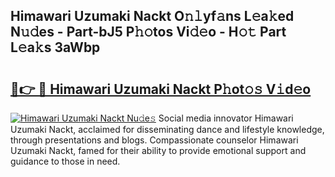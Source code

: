 ## Himawari Uzumaki Nackt O𝚗𝚕yf𝚊ns L𝚎a𝚔ed N𝚞𝚍es - Part-bJ5 P𝚑𝚘tos Vi𝚍𝚎o - H𝚘𝚝 Part L𝚎a𝚔s 3aWbp

# <h2><a href="http://kf30hrj.oniu.top/?m=Himawari+Uzumaki+Nackt">🔗👉 🔴 Himawari Uzumaki Nackt P𝚑ot𝚘𝚜 V𝚒d𝚎o</a></h2>

[![Himawari Uzumaki Nackt Nu𝚍e𝚜](https://i.imgur.com/0qMVB7G.gif)](http://kf30hrj.oniu.top/?m=Himawari+Uzumaki+Nackt)
Social media innovator Himawari Uzumaki Nackt, acclaimed for disseminating dance and lifestyle knowledge, through presentations and blogs. Compassionate counselor Himawari Uzumaki Nackt, famed for their ability to provide emotional support and guidance to those in need.  
